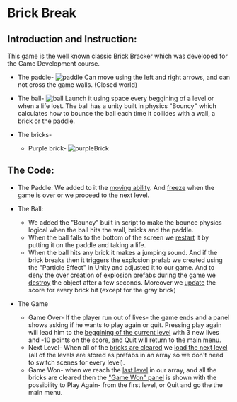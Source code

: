 # Brick Break

## Introduction and Instruction:
This game is the well known classic Brick Bracker which was developed for the Game Development course.

- The paddle- ![paddle](https://user-images.githubusercontent.com/33619352/82352691-ff2f6980-9a06-11ea-949b-0be949c8dcc7.JPG)
Can move using the left and right arrows, and can not cross the game walls. (Closed world)


- The ball- ![ball](https://user-images.githubusercontent.com/33619352/82353253-d5c30d80-9a07-11ea-93b3-e7a9d40eaa78.JPG)
Launch it using space every beggining of a level or when a life lost.
The ball has a unity built in physics "Bouncy" which calculates how to bounce the ball each time it collides with a wall, a brick or the paddle.

- The bricks-
  - Purple brick- ![purpleBrick](https://user-images.githubusercontent.com/33619352/82357949-79afb780-9a0e-11ea-850f-98a6951218ba.JPG)



## The Code:
- The Paddle: We added to it the [moving ability](https://github.com/EladMotzny/unity-homework-8/blob/b01c0ece711d050e7e927ca2bf93a37b6a34ba1e/Brick%20Breaker/Assets/Scripts/Paddle.cs#L24-L25). And [freeze](https://github.com/EladMotzny/unity-homework-8/blob/b01c0ece711d050e7e927ca2bf93a37b6a34ba1e/Brick%20Breaker/Assets/Scripts/Paddle.cs#L19-L22) when the game is over or we proceed to the next level.

- The Ball: 
  - We added the "Bouncy" built in script to make the bounce physics logical when the ball hits the wall, bricks and the paddle.
  - When the ball falls to the bottom of the screen we [restart](https://github.com/EladMotzny/unity-homework-8/blob/b01c0ece711d050e7e927ca2bf93a37b6a34ba1e/Brick%20Breaker/Assets/Scripts/Ball.cs#L49-L58) it by putting it on the paddle and taking a life.
   - When the ball hits any brick it makes a jumping sound. And if the brick breaks then it triggers the explosion prefab we created using the "Particle Effect" in Unity and adjusted it to our game. And to deny the over creation of explosion prefabs during the game we [destroy](https://github.com/EladMotzny/unity-homework-8/blob/b01c0ece711d050e7e927ca2bf93a37b6a34ba1e/Brick%20Breaker/Assets/Scripts/Ball.cs#L77) the object after a few seconds. Moreover we [update](https://github.com/EladMotzny/unity-homework-8/blob/b01c0ece711d050e7e927ca2bf93a37b6a34ba1e/Brick%20Breaker/Assets/Scripts/Ball.cs#L90) the score for every brick hit (except for the gray brick)

- The Game
  - Game Over- If the player run out of lives- the game ends and a panel shows asking if he wants to play again or quit. Pressing play again will lead him to the [beggining of the current level](https://github.com/EladMotzny/unity-homework-8/blob/3528f13bc67727aa60f8b78edd379de05d4988f4/Brick%20Breaker/Assets/Scripts/GameManager.cs#L89-L97) with 3 new lives and -10 points on the score, and Quit will return to the main menu.
  - Next Level- When all of the [bricks are cleared](https://github.com/EladMotzny/unity-homework-8/blob/3528f13bc67727aa60f8b78edd379de05d4988f4/Brick%20Breaker/Assets/Scripts/GameManager.cs#L59-L76) we [load the next level](https://github.com/EladMotzny/unity-homework-8/blob/3528f13bc67727aa60f8b78edd379de05d4988f4/Brick%20Breaker/Assets/Scripts/GameManager.cs#L78-L86) (all of the levels are stored as prefabs in an array so we don't need to switch scenes for every level).
  - Game Won- when we reach the [last level](https://github.com/EladMotzny/unity-homework-8/blob/3528f13bc67727aa60f8b78edd379de05d4988f4/Brick%20Breaker/Assets/Scripts/GameManager.cs#L62-L67) in our array, and all the bricks are cleared  then the ["Game Won" panel](https://github.com/EladMotzny/unity-homework-8/blob/3528f13bc67727aa60f8b78edd379de05d4988f4/Brick%20Breaker/Assets/Scripts/GameManager.cs#L103-L107) is shown with the possibility to Play Again- from the first level, or Quit and go the the main menu.
  
  
